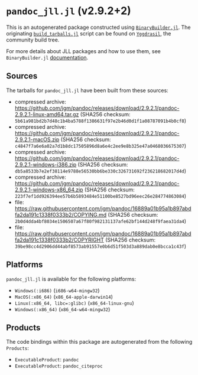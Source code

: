 # `pandoc_jll.jl` (v2.9.2+2)

This is an autogenerated package constructed using [`BinaryBuilder.jl`](https://github.com/JuliaPackaging/BinaryBuilder.jl). The originating [`build_tarballs.jl`](https://github.com/JuliaPackaging/Yggdrasil/blob/fa87e7b548cddc79ff86104b70b8f1f615f7c91c/P/pandoc/build_tarballs.jl) script can be found on [`Yggdrasil`](https://github.com/JuliaPackaging/Yggdrasil/), the community build tree.

For more details about JLL packages and how to use them, see `BinaryBuilder.jl` [documentation](https://juliapackaging.github.io/BinaryBuilder.jl/dev/jll/).

## Sources

The tarballs for `pandoc_jll.jl` have been built from these sources:

* compressed archive: https://github.com/jgm/pandoc/releases/download/2.9.2.1/pandoc-2.9.2.1-linux-amd64.tar.gz (SHA256 checksum: `5b61a981bd2b7d48c1b4ba5788f1386631f97e2b46d0d1f1a08787091b4b0cf8`)
* compressed archive: https://github.com/jgm/pandoc/releases/download/2.9.2.1/pandoc-2.9.2.1-macOS.zip (SHA256 checksum: `c4847f7a6e6a02a7d1b8dc17505896d8a6e4c2ee9e8b325e47a0468036675307`)
* compressed archive: https://github.com/jgm/pandoc/releases/download/2.9.2.1/pandoc-2.9.2.1-windows-i386.zip (SHA256 checksum: `db5a8533b7e2ef38114e9788e56530bb6be330c326731692f236218682017d4d`)
* compressed archive: https://github.com/jgm/pandoc/releases/download/2.9.2.1/pandoc-2.9.2.1-windows-x86_64.zip (SHA256 checksum: `223f7ef1dd926394ee57b6b5893484e51100be8527bd96eec26e284774863084`)
* file: https://raw.githubusercontent.com/jgm/pandoc/16889a01b95a1b897abdfa2da191c1338f0333b2/COPYING.md (SHA256 checksum: `2b0d4dda4bf8034e1506507a67f80f982131137afe62bf144d248f9faea31da4`)
* file: https://raw.githubusercontent.com/jgm/pandoc/16889a01b95a1b897abdfa2da191c1338f0333b2/COPYRIGHT (SHA256 checksum: `39be98cc4d2906dd44abf8573ab91557e0b6d51f503d3a889dab0e8bcca1c43f`)

## Platforms

`pandoc_jll.jl` is available for the following platforms:

* `Windows(:i686)` (`i686-w64-mingw32`)
* `MacOS(:x86_64)` (`x86_64-apple-darwin14`)
* `Linux(:x86_64, libc=:glibc)` (`x86_64-linux-gnu`)
* `Windows(:x86_64)` (`x86_64-w64-mingw32`)

## Products

The code bindings within this package are autogenerated from the following `Products`:

* `ExecutableProduct`: `pandoc`
* `ExecutableProduct`: `pandoc_citeproc`
